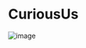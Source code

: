 # CuriousUs

![image](https://github.com/user-attachments/assets/4e7e1669-5872-4424-b848-a6a8b854873c)
